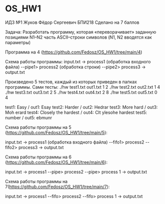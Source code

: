 # OS_HW1
ИДЗ №1
Жуков Фёдор Сергеевич БПИ218
Сделано на 7 баллов

Задача: Разработать программу, которая «переворачивает» заданную позициями N1–N2 часть ASCII–строки символов (N1, N2 вводятся как параметры)

Программа на 4 (https://github.com/Fedosz/OS_HW1/tree/main/4)

Схема работы программы:
input.txt -> process1 (обработка входного файла) --pipe1> process2 (обработка строки) --pipe2> process3 -> output.txt

Произведено 5 тестов, каждый из которых приведен в папках программы.
Сами тесты: 
./hw test1.txt out1.txt 1 2
./hw test2.txt out2.txt 1 4
./hw test3.txt out3.txt 2 5
./hw test4.txt out4.txt 2 8
./hw test5.txt out5.txt 0 4

test1: Easy             /        out1: Esay
test2: Harder            /       out2: Hedrar
test3: More hard          /      out3: Moh erard
test4: Closely the hardest /     out4: Clt ylesohe hardest
test5: number               /    out5: ebmunr

Схема работы программы на 5 (https://github.com/Fedosz/OS_HW1/tree/main/5):

input.txt -> process1 (обработка входного файла) --fifo1> process2 --fifo2> process3 -> output.txt

Схема работы программы на 6 (https://github.com/Fedosz/OS_HW1/tree/main/6):

input.txt -> process1 --pipe> process2 --pipe> process 1 -> output.txt

Схема работы программы на 7(https://github.com/Fedosz/OS_HW1/tree/main/7):

input.txt -> process1 --fifo> process2 --fifo> process 1 -> output.txt
